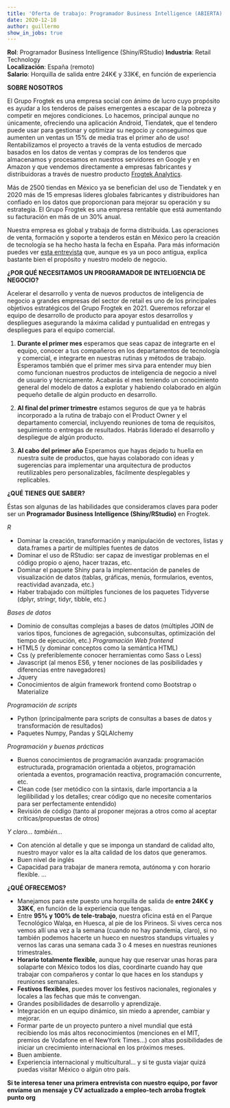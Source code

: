 ```yaml
---
title: 'Oferta de trabajo: Programador Business Intelligence (ABIERTA)'
date: 2020-12-18 
author: guillermo
show_in_jobs: true
---
```


**Rol**: Programador Business Intelligence (Shiny/RStudio)
**Industria**: Retail Technology  
**Localización**: España (remoto)  
**Salario**: Horquilla de salida entre 24K€ y 33K€, en función de experiencia

**SOBRE NOSOTROS**

El Grupo Frogtek es una empresa social con ánimo de lucro cuyo propósito es ayudar a los tenderos de países emergentes a escapar de la pobreza y competir en mejores condiciones. Lo hacemos, principal aunque no únicamente, ofreciendo una aplicación Android, Tiendatek, que el tendero puede usar para gestionar y optimizar su negocio ¡y conseguimos que aumenten un ventas un 15% de media tras el primer año de uso! Rentabilizamos el proyecto a través de la venta estudios de mercado basados en los datos de ventas y compras de los tenderos que almacenamos y procesamos en nuestros servidores en Google y en Amazon y que vendemos directamente a empresas fabricantes y distribuidoras a través de nuestro producto [Frogtek Analytics](https://frogtek.org/analytics/).

Más de 2500 tiendas en México ya se benefician del uso de Tiendatek y en 2020 más de 15 empresas líderes globales fabricantes y distribuidores han confiado en los datos que proporcionan para mejorar su operación y su estrategia. El Grupo Frogtek es una empresa rentable que está aumentando su facturación en más de un 30% anual.

Nuestra empresa es global y trabaja de forma distribuida. Las operaciones de venta, formación y soporte a tenderos están en México pero la creación de tecnología se ha hecho hasta la fecha en España.
Para más información puedes ver [esta entrevista](https://www.youtube.com/watch?v=BoDtuEUO328) que, aunque es ya un poco antigua, explica bastante bien el propósito y nuestro modelo de negocio.

**¿POR QUÉ NECESITAMOS UN PROGRAMADOR DE INTELIGENCIA DE NEGOCIO?**

Acelerar el desarrollo y venta de nuevos productos de inteligencia de negocio a grandes empresas del sector de retail es uno de los principales objetivos estratégicos del Grupo Frogtek en 2021. Queremos reforzar el equipo de desarrollo de producto para apoyar estos desarrollos y despliegues asegurando la máxima calidad y puntualidad en entregas y despliegues para el equipo comercial.

1) **Durante el primer mes** esperamos que seas capaz de integrarte en el equipo, conocer a tus compañeros en los departamentos de tecnología y comercial, e integrarte en nuestras rutinas y métodos de trabajo. Esperamos también que el primer mes sirva para entender muy bien como funcionan nuestros productos de inteligencia de negocio a nivel de usuario y técnicamente. Acabarás el mes teniendo un conocimiento general del modelo de datos a explotar y habiendo colaborado en algún pequeño detalle de algún producto en desarrollo.

2) **Al final del primer trimestre** estamos seguros de que ya te habrás incorporado a la rutina de trabajo con el Product Owner y el departamento comercial, incluyendo reuniones de toma de requisitos, seguimiento o entregas de resultados. Habrás liderado el desarrollo y despliegue de algún producto. 

3) **Al cabo del primer año** Esperamos que hayas dejado tu huella en nuestra suite de productos, que hayas colaborado con ideas y sugerencias para implementar una arquitectura de productos reutilizables pero personalizables, fácilmente desplegables y replicables.

**¿QUÉ TIENES QUE SABER?**

Éstas son algunas de las habilidades que consideramos claves para poder ser un **Programador Business Intelligence (Shiny/RStudio)** en Frogtek.

*R*

- Dominar la creación, transformación y manipulación de vectores, listas y data.frames a partir de múltiples fuentes de datos
- Dominar el uso de RStudio: ser capaz de investigar problemas en el código propio o ajeno, hacer trazas, etc.
- Dominar el paquete Shiny para la implementación de paneles de visualización de datos (tablas, gráficas, menús, formularios, eventos, reactividad avanzada, etc.)
- Haber trabajado con múltiples funciones de los paquetes Tidyverse (dplyr, stringr, tidyr, tibble, etc.)

*Bases de datos*

- Dominio de consultas complejas a bases de datos (múltiples JOIN de varios tipos, funciones de agregación, subconsultas, optimización del tiempo de ejecución, etc.)
*Programación Web frontend*
- HTML5 (y dominar conceptos como la semántica HTML)
- Css (y preferiblemente conocer herramientas como Sass o Less)
- Javascript (al menos ES6, y tener nociones de las posibilidades y diferencias entre navegadores)
- Jquery
- Conocimientos de algún framework frontend como Bootstrap o Materialize

*Programación de scripts*

- Python (principalmente para scripts de consultas a bases de datos y transformación de resultados)
- Paquetes Numpy, Pandas y SQLAlchemy

*Programación y buenas prácticas*

- Buenos conocimientos de programación avanzada: programación estructurada, programación orientada a objetos, programación orientada a eventos, programación reactiva, programación concurrente, etc.
- Clean code (ser metódico con la sintaxis, darle importancia a la legilibilidad y los detalles; crear código que no necesite comentarios para ser perfectamente entendido)
- Revisión de código (tanto al proponer mejoras a otros como al aceptar críticas/propuestas de otros)

*Y claro... también...*

- Con atención al detalle y que se imponga un standard de calidad alto, nuestro mayor valor es la alta calidad de los datos que generamos.
- Buen nivel de inglés
- Capacidad para trabajar de manera remota, autónoma y con horario flexible.
…

**¿QUÉ OFRECEMOS?**
- Manejamos para este puesto una horquilla de salida de **entre 24K€ y 33K€**, en función de la experiencia que tengas.
- Entre **95% y 100% de tele-trabajo**, nuestra oficina está en el Parque Tecnológico Walqa, en Huesca, al pie de los Pirineos. Si vives cerca nos vemos allí una vez a la semana (cuando no hay pandemia, claro), si no también podemos hacerte un hueco en nuestros standups virtuales y vernos las caras una semana cada 3 o 4 meses en nuestras reuniones trimestrales.
- **Horario totalmente flexible**, aunque hay que reservar unas horas para solaparte con México todos los días, coordinarte cuando hay que trabajar con compañeros y contar lo que haces en los standups y reuniones semanales.
- **Festivos flexibles**, puedes mover los festivos nacionales, regionales y locales a las fechas que más te convengan.
- Grandes posibilidades de desarrollo y aprendizaje.
- Integración en un equipo dinámico, sin miedo a aprender, cambiar y mejorar.
- Formar parte de un proyecto puntero a nivel mundial que está recibiendo los más altos reconocimientos (menciones en el MIT, premios de Vodafone en el NewYork Times…) con altas posibilidades de iniciar un crecimiento internacional en los próximos meses.
- Buen ambiente.
- Experiencia internacional y multicultural… y si te gusta viajar quizá puedas visitar México o algún otro país.

**Si te interesa tener una primera entrevista con nuestro equipo, por favor envíame un mensaje y CV actualizado a empleo-tech arroba frogtek punto org**
